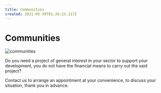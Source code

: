 ```yaml
---
title: Communities
created: 2021-05-30T01:26:23.217Z
---
```

# Communities

![communities](en/img/collectivites2.jpg "Communities")

Do you need a project of general interest in your sector to support your development, you do not have the financial means to carry out the said project?

Contact us to arrange an appointment at your convenience, to discuss your situation, thank you in advance.